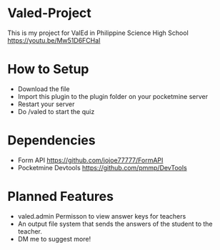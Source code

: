 # Valed-Project
This is my project for ValEd in Philippine Science High School
https://youtu.be/Mw51D6FCHaI

# How to Setup

   - Download the file
   - Import this plugin to the plugin folder on your pocketmine server
   - Restart your server
   - Do /valed to start the quiz


# Dependencies
   
   - Form API https://github.com/jojoe77777/FormAPI
   - Pocketmine Devtools https://github.com/pmmp/DevTools



# Planned Features
   
   - valed.admin Permisson to view answer keys for teachers
   - An output file system that sends the answers of the student to the teacher.
   - DM me to suggest more!

